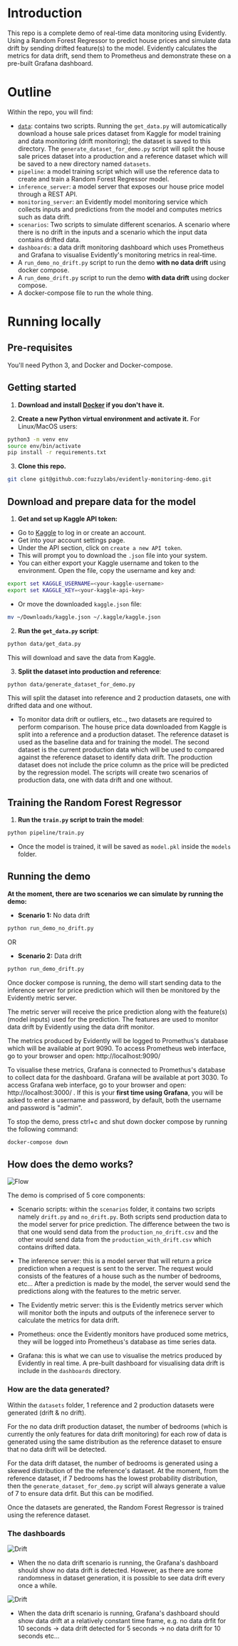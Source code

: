 # Introduction

This repo is a complete demo of real-time data monitoring using Evidently. Using a Random Forest Regressor to predict house prices and simulate data drift by sending drifted feature(s) to the model. Evidently calculates the metrics for data drift, send them to Prometheus and demonstrate these on a pre-built Grafana dashboard.

# Outline

<!-- TODO: add detail to this description -->

Within the repo, you will find:

* [`data`](#data): contains two scripts. Running the `get_data.py` will automicatically download a house sale prices dataset from Kaggle for model training and data monitoring (drift monitoring); the dataset is saved to this directory. The `generate_dataset_for_demo.py` script will split the house sale prices dataset into a production and a reference dataset which will be saved to a new directory named `datasets`.
* `pipeline`: a model training script which will use the reference data to create and train a Random Forest Regressor model.
* `inference_server`: a model server that exposes our house price model through a REST API.
* `monitoring_server`: an Evidently model monitoring service which collects inputs and predictions from the model and computes metrics such as data drift.
* `scenarios`: Two scripts to simulate different scenarios. A scenario where there is no drift in the inputs and a scenario which the input data contains drifted data.
* `dashboards`: a data drift monitoring dashboard which uses Prometheus and Grafana to visualise Evidently's monitoring metrics in real-time.
* A `run_demo_no_drift.py` script to run the demo **with no data drift** using docker compose.
* A `run_demo_drift.py` script to run the demo **with data drift** using docker compose.
* A docker-compose file to run the whole thing.

# Running locally

## Pre-requisites

You'll need Python 3, and Docker and Docker-compose.

## Getting started

1. **Download and install [Docker](https://www.docker.com/) if you don't have it.**

2. **Create a new Python virtual environment and activate it.** For Linux/MacOS users:

```bash
python3 -m venv env
source env/bin/activate 
pip install -r requirements.txt
```

3. **Clone this repo.**
```bash
git clone git@github.com:fuzzylabs/evidently-monitoring-demo.git
```

## Download and prepare data for the model

1. **Get and set up Kaggle API token:**

- Go to [Kaggle](https://www.kaggle.com) to log in or create an account.
- Get into your account settings page.
- Under the API section, click on `create a new API token`.
- This will prompt you to download the `.json` file into your system.
- You can either export your Kaggle username and token to the environment. Open the file, copy the username and key and:

```bash
export set KAGGLE_USERNAME=<your-kaggle-username>
export set KAGGLE_KEY=<your-kaggle-api-key>
```

- Or move the downloaded `kaggle.json` file:

```bash
mv ~/Downloads/kaggle.json ~/.kaggle/kaggle.json
```

2. **Run the `get_data.py` script**:

```bash
python data/get_data.py
```

This will download and save the data from Kaggle.

3. **Split the dataset into production and reference**:

```bash
python data/generate_dataset_for_demo.py
```

This will split the dataset into reference and 2 production datasets, one with drifted data and one without.

- To monitor data drift or outliers, etc.., two datasets are required to perform comparison. The house price data downloaded from Kaggle is split into a reference and a production dataset. The reference dataset is used as the baseline data and for training the model. The second dataset is the current production data which will be used to compared against the reference dataset to identify data drift. The production dataset does not include the price column as the price will be predicted by the regression model. The scripts will create two scenarios of production data, one with data drift and one without.

## Training the Random Forest Regressor

1. **Run the `train.py` script to train the model**:

```bash
python pipeline/train.py
```
- Once the model is trained, it will be saved as `model.pkl` inside the `models` folder.

## Running the demo

**At the moment, there are two scenarios we can simulate by running the demo:**

- **Scenario 1:** No data drift

```bash
python run_demo_no_drift.py
```

OR

- **Scenario 2:** Data drift

```bash
python run_demo_drift.py
```

Once docker compose is running, the demo will start sending data to the inference server for price prediction which will then be monitored by the Evidently metric server.

The metric server will receive the price prediction along with the feature(s) (model inputs) used for the prediction. The features are used to monitor data drift by Evidently using the data drift monitor.

The metrics produced by Evidently will be logged to Promethus's database which will be available at port 9090. To access Prometheus web interface, go to your browser and open: http://localhost:9090/

To visualise these metrics, Grafana is connected to Promethus's database to collect data for the dashboard. Grafana will be available at port 3030. To access Grafana web interface, go to your browser and open: http://localhost:3000/ . If this is your **first time using Grafana**, you will be asked to enter a username and password, by default, both the username and password is "admin".

To stop the demo, press ctrl+c and shut down docker compose by running the following command:

```bash
docker-compose down
```

## How does the demo works?

![Flow](images/Monitoring_Flow_Chart.png)

The demo is comprised of 5 core components:

- Scenario scripts: within the `scenarios` folder, it contains two scripts namely `drift.py` and `no_drift.py`. Both scripts send production data to the model server for price prediction. The difference between the two is that one would send data from the `production_no_drift.csv` and the other would send data from the `production_with_drift.csv` which contains drifted data.

- The inference server: this is a model server that will return a price prediction when a request is sent to the server. The request would consists of the features of a house such as the number of bedrooms, etc... After a prediction is made by the model, the server would send the predictions along with the features to the metric server.

- The Evidently metric server: this is the Evidently metrics server which will monitor both the inputs and outputs of the inferenece server to calculate the metrics for data drift.

- Prometheus: once the Evidently monitors have produced some metrics, they will be logged into Prometheus's database as time series data.

- Grafana: this is what we can use to visualise the metrics produced by Evidently in real time. A pre-built dashboard for visualising data drift is include in the `dashboards` directory.

### How are the data generated? <a name="data"></a>

Within the `datasets` folder, 1 reference and 2 production datasets were generated (drift & no drift).

For the no data drift production dataset, the number of bedrooms (which is currently the only features for data drift monitoring) for each row of data is generated using the same distribution as the reference dataset to ensure that no data drift will be detected.

For the data drift dataset, the number of bedrooms is generated using a skewed distribution of the the reference's dataset. At the moment, from the reference dataset, if 7 bedrooms has the lowest probability distribution, then the `generate_dataset_for_demo.py` script will always generate a value of 7 to ensure data drfit. But this can be modified.

Once the datasets are generated, the Random Forest Regressor is trained using the reference dataset.

### The dashboards

![Drift](images/No_Drift.png)

- When the no data drift scenario is running, the Grafana's dashboard should show no data drift is detected. However, as there are some randomness in dataset generation, it is possible to see data drift every once a while.

![Drift](images/Data_Drift.png)

- When the data drift scenario is running, Grafana's dashboard should show data drift at a relatively constant time frame, e.g. no data drfit for 10 seconds -> data drift detected for 5 seconds -> no data drift for 10 seconds etc...